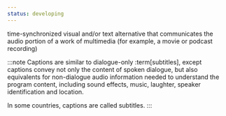 ```yaml
---
status: developing
---
```


time-synchronized visual and/or text alternative that communicates the audio portion of a work of multimedia (for example, a movie or podcast recording)

:::note
Captions are similar to dialogue-only :term[subtitles], except captions convey not only the content of spoken dialogue, but also equivalents for non-dialogue audio information needed to understand the program content, including sound effects, music, laughter, speaker identification and location.

In some countries, captions are called subtitles.
:::